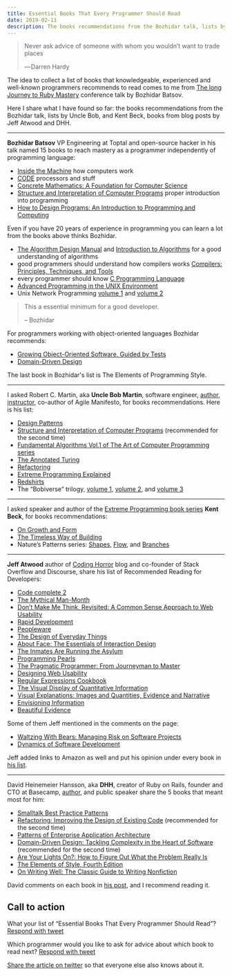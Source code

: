 ```yaml
---
title: Essential Books That Every Programmer Should Read
date: 2019-02-11
description: The books recommendations from the Bozhidar talk, lists by Uncle Bob, and Kent Beck, books from blog posts by Jeff Atwood and DHH.
---
```


> Never ask advice of someone with whom you wouldn’t want to trade places
>
> — Darren Hardy

The idea to collect a list of books that knowledgeable, experienced and well-known programmers recommends to read comes to me from [The long Journey to Ruby Mastery](https://www.youtube.com/watch?v=zqq6_zu8x6o&feature=youtu.be) conference talk by Bozhidar Batsov.

Here I share what I have found so far: the books recommendations from the Bozhidar talk, lists by Uncle Bob, and Kent Beck, books from blog posts by Jeff Atwood and DHH.

---

**Bozhidar Batsov** VP Engineering at Toptal and open-source hacker in his talk named 15 books to reach mastery as a programmer independently of programming language:

* [Inside the Machine](https://amzn.to/2IJKswJ) how computers work
* [CODE](https://amzn.to/2KjIKp1) processors and stuff
* [Concrete Mathematics: A Foundation for Computer Science](https://amzn.to/2IOSep2)
* [Structure and Interpretation of Computer Programs](https://amzn.to/2MPVNRm) proper introduction into programming
* [How to Design Programs: An Introduction to Programming and Computing](https://amzn.to/31AShNR)

Even if you have 20 years of experience in programming you can learn a lot from the books above thinks Bozhidar.


* [The Algorithm Design Manual](https://amzn.to/31A9tTH) and [Introduction to Algorithms](https://amzn.to/2ILXE4k) for a good understanding of algorithms
* good programmers should understand how compilers works [Compilers: Principles, Techniques, and Tools](https://amzn.to/2Rmt8BN)
* every programmer should know [C Programming Language](https://amzn.to/2MQddgq)
* [Advanced Programming in the UNIX Environment](https://amzn.to/2KPZBPE)
* Unix Network Programming [volume 1](https://amzn.to/2WLiWUC) and [volume 2](https://amzn.to/2Rjs69V)

> This a essential minimum for a good developer.
>
> – Bozhidar

For programmers working with object-oriented languages Bozhidar recommends:

* [Growing Object-Oriented Software, Guided by Tests](https://amzn.to/2IJAkE7)
* [Domain-Driven Design](https://amzn.to/2RigUKn)

The last book in Bozhidar's list is The Elements of Programming Style.

---

I asked Robert C. Martin, aka **Uncle Bob Martin**, software engineer, [author](https://amzn.to/2RiXs09), [instructor](https://sites.google.com/site/unclebobconsultingllc/home/training), co-author of Agile Manifesto, for books recommendations. Here is his list:

* [Design Patterns](https://amzn.to/2MRhW1F)
* [Structure and Interpretation of Computer Programs](https://amzn.to/2KQ64KF) (recommended for the second time)
* [Fundamental Algorithms Vol.1 of The Art of Computer Programming series](https://amzn.to/2KQ0mbs)
* [The Annotated Turing](https://amzn.to/2RmtKaz)
* [Refactoring](https://amzn.to/2IJNrW8)
* [Extreme Programming Explained](https://amzn.to/2RkQuYD)
* [Redshirts](https://amzn.to/2MSfUyh)
* The “Bobiverse” trilogy, [volume 1](https://amzn.to/2RgqeP8), [volume 2](https://amzn.to/2KTLOHU), and [volume 3](https://amzn.to/2XeoJq5)

---

I asked speaker and author of the [Extreme Programming book series](https://amzn.to/2FcAkf9) **Kent Beck**, for books recommendations:

* [On Growth and Form](https://amzn.to/31Lsm6m)
* [The Timeless Way of Building](https://amzn.to/2IJwxqx)
* Nature’s Patterns series: [Shapes](https://amzn.to/31DP8Nd), [Flow](https://amzn.to/2IlSH3b), and [Branches](https://amzn.to/31AZzkP)

---

**Jeff Atwood** author of [Coding Horror](https://blog.codinghorror.com/) blog and co-founder of Stack Overflow and Discourse, share his list of Recommended Reading for Developers:

* [Code complete 2](https://amzn.to/2RfxN8w)
* [The Mythical Man-Month](https://amzn.to/2Xglpe8)
* [Don’t Make Me Think, Revisited: A Common Sense Approach to Web Usability](https://amzn.to/2RhNYm1)
* [Rapid Development](https://amzn.to/2IJNqBn)
* [Peopleware](https://amzn.to/2FcSqxv)
* [The Design of Everyday Things](https://amzn.to/2MNR821)
* [About Face: The Essentials of Interaction Design](https://amzn.to/2IF86dC)
* [The Inmates Are Running the Asylum](https://amzn.to/2RjtysT)
* [Programming Pearls](https://amzn.to/2KQ88SM)
* [The Pragmatic Programmer: From Journeyman to Master](https://amzn.to/2IJNvoF)
* [Designing Web Usability](https://amzn.to/2RiZXzq)
* [Regular Expressions Cookbook](https://amzn.to/2IJP6uQ)
* [The Visual Display of Quantitative Information](https://amzn.to/2IJNDo9)
* [Visual Explanations: Images and Quantities, Evidence and Narrative](https://amzn.to/2KSoNFq)
* [Envisioning Information](https://amzn.to/2RiGK12)
* [Beautiful Evidence](https://amzn.to/2IKMGvL)

Some of them Jeff mentioned in the comments on the page:

* [Waltzing With Bears: Managing Risk on Software Projects](https://amzn.to/2RiH3sI)
* [Dynamics of Software Development](https://amzn.to/2MOQD85)

Jeff added links to Amazon as well and put his opinion under every book in [his list](https://blog.codinghorror.com/recommended-reading-for-developers/).

---

David Heinemeier Hansson, aka **DHH**, creator of Ruby on Rails, founder and CTO at Basecamp, [author](https://amzn.to/2Rhr3Hn), and public speaker share the 5 books that meant most for him:

* [Smalltalk Best Practice Patterns](https://amzn.to/2RkRGv5)
* [Refactoring: Improving the Design of Existing Code](https://amzn.to/2Ri7QoU) (recommended for the second time)
* [Patterns of Enterprise Application Architecture](https://amzn.to/2RoFCck)
* [Domain-Driven Design: Tackling Complexity in the Heart of Software](https://amzn.to/31AIlnE) (recommended for the second time)
* [Are Your Lights On?: How to Figure Out What the Problem Really Is](https://amzn.to/2RrO3Ul)
* [The Elements of Style, Fourth Edition](https://amzn.to/2IF8qsQ)
* [On Writing Well: The Classic Guide to Writing Nonfiction](https://amzn.to/2KjKjmT)

David comments on each book in [his post](https://signalvnoise.com/posts/3375-the-five-programming-books-that-meant-most-to-me), and I recommend reading it.

## Call to action

What your list of “Essential Books That Every Programmer Should Read”? [Respond with tweet](https://twitter.com/iamdidev/status/1094709906593206273)

Which programmer would you like to ask for advice about which book to read next? [Respond with tweet](https://twitter.com/iamdidev/status/1094709980740108288)

[Share the article on twitter](https://twitter.com/iamdidev/status/1094916278379339777?ref_src=twsrc%5Etfw%7Ctwcamp%5Etweetembed%7Ctwterm%5E1094916278379339777&ref_url=https%3A%2F%2Fmedium.com%2Fmedia%2F55a38d10b24383bc3e0ff7b759d1a43d%3FpostId%3Da61565095781) so that everyone else also knows about it.
